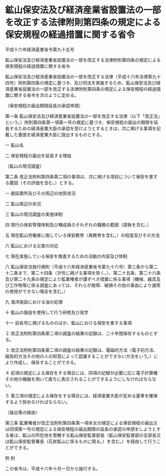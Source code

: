# 鉱山保安法及び経済産業省設置法の一部を改正する法律附則第四条の規定による保安規程の経過措置に関する省令

平成十六年経済産業省令第九十五号

鉱山保安法及び経済産業省設置法の一部を改正する法律附則第四条の規定による保安規程の経過措置に関する省令

鉱山保安法及び経済産業省設置法の一部を改正する法律（平成十六年法律第九十四号）附則第四条の規定に基づき、及び同法を実施するため、鉱山保安法及び経済産業省設置法の一部を改正する法律附則第四条の規定による保安規程の経過措置に関する省令を次のように定める。

（保安規程の届出期限延長の承認申請）

第一条 鉱山保安法及び経済産業省設置法の一部を改正する法律（以下「改正法」という。）附則第四条第一項第一号の規定に基づき、保安規程の届出の期限を延長するための経済産業大臣の承認を受けようとするときは、次に掲げる事項を記載した書面を経済産業大臣に提出するものとする。

一 鉱山名

二 保安規程の届出を延長する理由

（鉱山の現況調査）

第二条 改正法附則第四条第二項の事項は、次に掲げる項目について保安を害する要因（その評価を含む。）とする。

一 掘採箇所及びその周辺の地質状況

二 鉱山周辺の状況

三 鉱山の現況調査の実施体制

四 現行の保安管理体制及び構成員のそれぞれの職務の範囲（請負を含む。）

五 現在鉱山労働者に施している保安教育（再教育を含む。）の程度及びその方法

六 鉱山における災害の対応

七 現在実施している保安を推進するための活動の内容及び体制

八 鉱山保安法施行規則（平成十六年経済産業省令第九十六号）第三条から第二十二条まで、第二十四条（次号に掲げる事項を除く。）、第二十五条、第二十六条及び第二十九条の規定により鉱業権者が講ずべき措置に係る事項（機械、器具及び工作物等に係る調査にあっては、それらが故障、破損その他の事由により通常の使用ができない場合を含む。）

九 海洋施設における油の処理

十 鉱山の施設を使用して行う研修及び見学

十一 前各号に掲げるもののほか、鉱山における保安を害する事項

２ 改正法附則第四条第二項の調査の結果の記録は、二十年間保存するものとする。

３ 改正法附則第四条第二項の調査の結果の記録は、電磁的方法（電子的方法、磁気的方法その他の人の知覚によって認識することができない方法をいう。）により作成し、保存することができる。

４ 前項の規定による保存をする場合には、同項の記録が必要に応じ電子計算機その他の機器を用いて直ちに表示されることができるようにしなければならない。

５ 第三項の規定による保存をする場合には、経済産業大臣が定める基準を確保するよう努めなければならない。

（届出等の経由）

第三条 鉱業権者が改正法附則第四条第一項本文の規定による保安規程の届出又は同項第一号の規定による保安規程の届出期限の延長の承認の申請をしようとする者は、鉱山の所在地を管轄する鉱山保安監督部長（鉱山保安監督部の支部長又は鉱山保安監督署長（石炭鉱山に係るものに限る。）を含む。）を経由して行うことができる。

附 則

この省令は、平成十六年十月一日から施行する。
